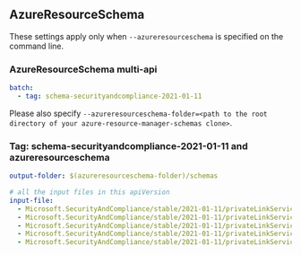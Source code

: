 ## AzureResourceSchema

These settings apply only when `--azureresourceschema` is specified on the command line.

### AzureResourceSchema multi-api

``` yaml $(azureresourceschema) && $(multiapi)
batch:
  - tag: schema-securityandcompliance-2021-01-11

```

Please also specify `--azureresourceschema-folder=<path to the root directory of your azure-resource-manager-schemas clone>`.

### Tag: schema-securityandcompliance-2021-01-11 and azureresourceschema

``` yaml $(tag) == 'schema-securityandcompliance-2021-01-11' && $(azureresourceschema)
output-folder: $(azureresourceschema-folder)/schemas

# all the input files in this apiVersion
input-file:
  - Microsoft.SecurityAndCompliance/stable/2021-01-11/privateLinkServicesForExactDataMatchUpload.json
  - Microsoft.SecurityAndCompliance/stable/2021-01-11/privateLinkServicesForM365ComplianceCenter.json
  - Microsoft.SecurityAndCompliance/stable/2021-01-11/privateLinkServicesForM365SecurityCenter.json
  - Microsoft.SecurityAndCompliance/stable/2021-01-11/privateLinkServicesForOffice365ManagementActivityAPI.json
  - Microsoft.SecurityAndCompliance/stable/2021-01-11/privateLinkServicesForSecurityandComplianceCenterPowershell.json

```
